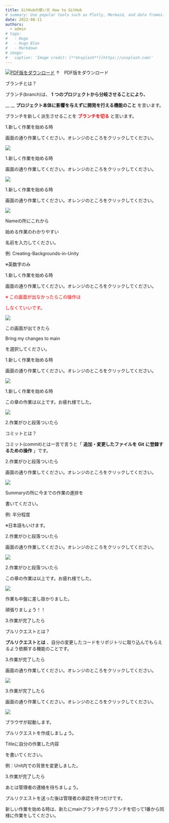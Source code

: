 ```yaml
---
title: GitHubの使い方 How to GitHub
# summary: Use popular tools such as Plotly, Mermaid, and data frames.
date: 2022-08-11
authors:
  - admin
# tags:
#   - Hugo
#   - Hugo Blox
#   - Markdown
# image:
#   caption: 'Image credit: [**Unsplash**](https://unsplash.com)'
---
```


[![PDF版をダウンロード](/img/pdficon.png)](how_to_github.pdf)
↑　PDF版をダウンロード

ブランチとは？

ブランチ\(branch\)は、 __1__  __つのプロジェクトから分岐させることにより、__

__	__  __プロジェクト本体に影響を与えずに開発を行える機能のこと__ を言います。

ブランチを新しく派生させることを <span style="color:#FF0000"> __ブランチを切る__ </span> と言います。

1\.新しく作業を始める時

画面の通り作業してください。オレンジのところをクリックしてください。

![](img/how_to_github0.png)

1\.新しく作業を始める時

画面の通り作業してください。オレンジのところをクリックしてください。

![](img/how_to_github1.png)

1\.新しく作業を始める時

画面の通り作業してください。オレンジのところをクリックしてください。

![](img/how_to_github2.png)

Nameの所にこれから

始める作業のわかりやすい

名前を入力してください。

例: Creating\-Backgrounds\-in\-Unity

※英数字のみ

1\.新しく作業を始める時

画面の通り作業してください。オレンジのところをクリックしてください。

<span style="color:#FF0000">※</span>  <span style="color:#FF0000">この画面が出なかったらこの操作は</span>

<span style="color:#FF0000">しなくていいです。</span>

![](img/how_to_github3.png)

この画面が出てきたら

Bring my changes to main

を選択してください。

1\.新しく作業を始める時

画面の通り作業してください。オレンジのところをクリックしてください。

![](img/how_to_github4.png)

1\.新しく作業を始める時

この章の作業は以上です。お疲れ様でした。

![](img/how_to_github5.png)

2\.作業がひと段落ついたら

コミットとは？

コミット\(commit\)とは一言で言うと「 __追加・変更したファイルを__  __Git__  __に登録するための操作__ 」です。

2\.作業がひと段落ついたら

画面の通り作業してください。オレンジのところをクリックしてください。

![](img/how_to_github6.png)

Summaryの所に今までの作業の進捗を

書いてください。

例: 半分程度

※日本語もいけます。

2\.作業がひと段落ついたら

画面の通り作業してください。オレンジのところをクリックしてください。

![](img/how_to_github7.png)

2\.作業がひと段落ついたら

この章の作業は以上です。お疲れ様でした。

![](img/how_to_github8.png)

作業も中盤に差し掛かりました。

頑張りましょう！！

3\.作業が完了したら

プルリクエストとは？

__プルリクエストとは__ 、自分の変更したコードをリポジトリに取り込んでもらえるよう依頼する機能のことです。

3\.作業が完了したら

画面の通り作業してください。オレンジのところをクリックしてください。

![](img/how_to_github9.png)

3\.作業が完了したら

画面の通り作業してください。オレンジのところをクリックしてください。

![](img/how_to_github10.png)

ブラウザが起動します。

プルリクエストを作成しましょう。

Titleに自分の作業した内容

を書いてください。

例：Unit内での背景を変更しました。

3\.作業が完了したら

あとは管理者の連絡を待ちましょう。

プルリクエストを送った後は管理者の承認を待つだけです。

新しい作業を始める時は、新たにmainブランチからブランチを切って1番から同様に作業をしてください。

